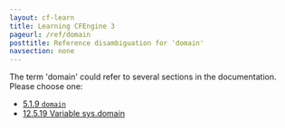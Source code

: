 ```yaml
---
layout: cf-learn
title: Learning CFEngine 3
pageurl: /ref/domain
posttitle: Reference disambiguation for 'domain'
navsection: none
---
```


The term 'domain' could refer to several sections in the documentation. Please choose one:

- [5.1.9 <code>domain</code>](https://cfengine.com/manuals/cf3-Reference#domain-in-common)
- [12.5.19 Variable sys.domain](https://cfengine.com/manuals/cf3-Reference#Variable-sys.domain)
